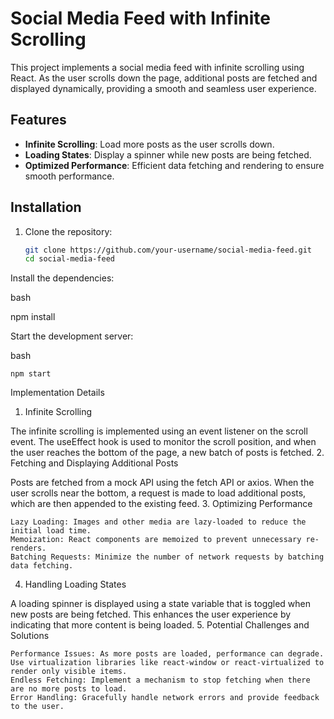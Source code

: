 # Social Media Feed with Infinite Scrolling

This project implements a social media feed with infinite scrolling using React. As the user scrolls down the page, additional posts are fetched and displayed dynamically, providing a smooth and seamless user experience.

## Features

- **Infinite Scrolling**: Load more posts as the user scrolls down.
- **Loading States**: Display a spinner while new posts are being fetched.
- **Optimized Performance**: Efficient data fetching and rendering to ensure smooth performance.

## Installation

1. Clone the repository:

   ```bash
   git clone https://github.com/your-username/social-media-feed.git
   cd social-media-feed

Install the dependencies:

bash

npm install

Start the development server:

bash

    npm start

Implementation Details
1. Infinite Scrolling

The infinite scrolling is implemented using an event listener on the scroll event. The useEffect hook is used to monitor the scroll position, and when the user reaches the bottom of the page, a new batch of posts is fetched.
2. Fetching and Displaying Additional Posts

Posts are fetched from a mock API using the fetch API or axios. When the user scrolls near the bottom, a request is made to load additional posts, which are then appended to the existing feed.
3. Optimizing Performance

    Lazy Loading: Images and other media are lazy-loaded to reduce the initial load time.
    Memoization: React components are memoized to prevent unnecessary re-renders.
    Batching Requests: Minimize the number of network requests by batching data fetching.

4. Handling Loading States

A loading spinner is displayed using a state variable that is toggled when new posts are being fetched. This enhances the user experience by indicating that more content is being loaded.
5. Potential Challenges and Solutions

    Performance Issues: As more posts are loaded, performance can degrade. Use virtualization libraries like react-window or react-virtualized to render only visible items.
    Endless Fetching: Implement a mechanism to stop fetching when there are no more posts to load.
    Error Handling: Gracefully handle network errors and provide feedback to the user.

